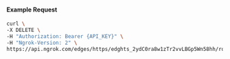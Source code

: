 <!-- Code generated for API Clients. DO NOT EDIT. -->

#### Example Request

```bash
curl \
-X DELETE \
-H "Authorization: Bearer {API_KEY}" \
-H "Ngrok-Version: 2" \
https://api.ngrok.com/edges/https/edghts_2ydC0ra8w1zTr2vvLBGp5Wn58hh/routes/edghtsrt_2ydC0n7p4HBMoiU5CiTn40PcPnZ/saml
```
